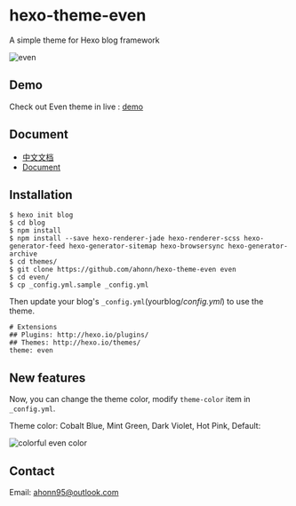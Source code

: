 # hexo-theme-even

A simple theme for Hexo blog framework

![even](http://ww4.sinaimg.cn/large/006tNbRwjw1f6l0ryrho2j31kw0yb7a6.jpg)

## Demo
Check out Even theme in live : [demo](http://www.ahonn.me)

## Document
- [中文文档](/doc/doc_zh.md)
- [Document](/doc/doc_en.md)

## Installation
```
$ hexo init blog
$ cd blog
$ npm install
$ npm install --save hexo-renderer-jade hexo-renderer-scss hexo-generator-feed hexo-generator-sitemap hexo-browsersync hexo-generator-archive
$ cd themes/
$ git clone https://github.com/ahonn/hexo-theme-even even
$ cd even/
$ cp _config.yml.sample _config.yml
```

Then update your blog's `_config.yml`(yourblog/_config.yml_) to use the theme.

```
# Extensions
## Plugins: http://hexo.io/plugins/
## Themes: http://hexo.io/themes/
theme: even
```

## New features

Now, you can change the theme color, modify `theme-color` item in `_config.yml`.

Theme color: Cobalt Blue, Mint Green, Dark Violet, Hot Pink, Default:

![colorful even color](http://ww1.sinaimg.cn/large/72f96cbagw1f7dztg34fbj21402bc166.jpg)

## Contact
Email: [ahonn95@outlook.com](mailto:ahonn95@outlook.com)
